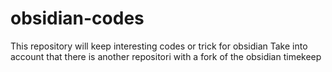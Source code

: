 # obsidian-codes

This repository will keep interesting codes or trick for obsidian
Take into account that there is another repositori with a fork of the obsidian timekeep